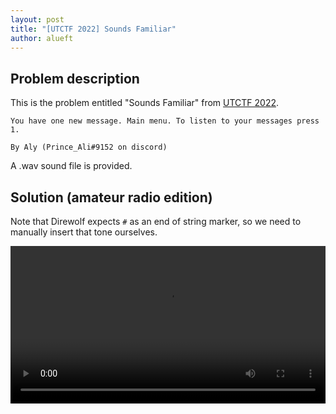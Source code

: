 ```yaml
---
layout: post
title: "[UTCTF 2022] Sounds Familiar"
author: alueft
---
```


## Problem description

This is the problem entitled "Sounds Familiar" from
[UTCTF 2022](https://ctftime.org/event/1582).

```
You have one new message. Main menu. To listen to your messages press 1.

By Aly (Prince_Ali#9152 on discord)
```

A .wav sound file is provided.

## Solution (amateur radio edition)

Note that Direwolf expects `#` as an end of string marker, so we need to
manually insert that tone ourselves.

<video width="100%" controls>
  <source src="/assets/videos/utctf2022/soundsfamiliar.webm" type="video/webm">
</video>

